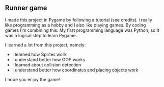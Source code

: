 ## Runner game

I made this project in Pygame by following a tutorial (see credits).
I really like programming as a hobby and I also like playing games. By coding games I'm combining this.
My first programming language was Python, so it was a logical step to learn Pygame.

I learned a lot from this project, namely:
- I learned how Sprites work
- I understand better how OOP works
- I learned about collision detection
- I understand better how coordinates and placing objects work

I hope you enjoy the game!
